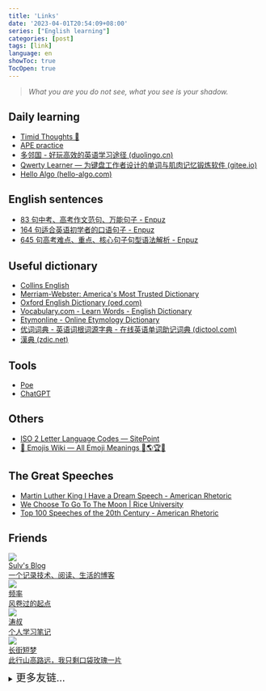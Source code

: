 ```yaml
---
title: 'Links'
date: '2023-04-01T20:54:09+08:00'
series: ["English learning"]
categories: [post]
tags: [link]
language: en
showToc: true
TocOpen: true
---
```



> *What you are you do not see, what you see is your shadow.*

## Daily learning

- [Timid Thoughts 💫](https://dagwbl.github.io/)
- [APE practice](https://www.ptexj.com/zh-CN/practice)
- [多邻国 - 好玩高效的英语学习途径 (duolingo.cn)](https://www.duolingo.cn/learn)
- [Qwerty Learner — 为键盘工作者设计的单词与肌肉记忆锻炼软件 (gitee.io)](https://kaiyiwing.gitee.io/qwerty-learner/)
- [Hello Algo (hello-algo.com)](https://www.hello-algo.com/en/)

## English sentences

- [83 句中考、高考作文范句、万能句子 - Enpuz](https://enpuz.com/article/sentence-list-comps)
- [164 句适合英语初学者的口语句子 - Enpuz](https://enpuz.com/article/sentence-list-simple)
- [645 句高考难点、重点、核心句子句型语法解析 - Enpuz](https://enpuz.com/article/sentence-list-good)

## Useful dictionary

- [Collins English](https://www.collinsdictionary.com/dictionary/english/)
- [Merriam-Webster: America's Most Trusted Dictionary](https://www.merriam-webster.com/)
- [Oxford English Dictionary (oed.com)](https://www.oed.com/?tl=true)
- [Vocabulary.com - Learn Words - English Dictionary](https://www.vocabulary.com/)
- [Etymonline - Online Etymology Dictionary](https://www.etymonline.com/)
- [优词词典 - 英语词根词源字典 - 在线英语单词助记词典 (dictool.com)](https://www.dictool.com/)
- [漢典 (zdic.net)](https://www.zdic.net/)

## Tools

- [Poe](https://poe.com/)
- [ChatGPT](https://chat.openai.com/chat)

## Others

- [ISO 2 Letter Language Codes — SitePoint](https://www.sitepoint.com/iso-2-letter-language-codes/)
- [🍎 Emojis Wiki — All Emoji Meanings 💪🌎🏆😘](https://emojis.wiki/)

## The Great Speeches

- [Martin Luther King I Have a Dream Speech - American Rhetoric](https://www.americanrhetoric.com/speeches/mlkihaveadream.htm)
- [We Choose To Go To The Moon | Rice University](https://www.rice.edu/jfk-speech)
- [Top 100 Speeches of the 20th Century - American Rhetoric](https://www.americanrhetoric.com/newtop100speeches.htm)

## Friends

<div class="friend">
<a target="_blank" href="https://www.sulvblog.cn" title="Sulv's Blog" class="friendurl">
<div class="frienddiv">
    <div class="frienddivleft">
        <img class="myfriend" src="https://www.sulvblog.cn/img/Q.gif">
    </div>
    <div class="frienddivright">
        <div class="friendname">Sulv's Blog</div>
        <div class="friendinfo">一个记录技术、阅读、生活的博客</div>
    </div>
</div>
</a>

<a target="_blank" href="https://pinlyu.com/" title="频率" class="friendurl">
<div class="frienddiv">
    <div class="frienddivleft">
        <img class="myfriend" src="https://sdn.geekzu.org/avatar/cc763511474fe24ffcc80257fb7cb970?s=256">
    </div>
    <div class="frienddivright">
        <div class="friendname">频率</div>
        <div class="friendinfo">风卷过的起点</div>
    </div>
</div>
</a>

<a target="_blank" href="https://taoshu.in" title="涛叔" class="friendurl">
<div class="frienddiv">
    <div class="frienddivleft">
        <img class="myfriend" src="https://taoshu.in/avatar.jpg">
    </div>
    <div class="frienddivright">
        <div class="friendname">涛叔</div>
        <div class="friendinfo">个人学习笔记</div>
    </div>
</div>
</a>

<a target="_blank" href="https://wangyunzi.com/" title="长街短梦" class="friendurl">

<div class="frienddiv">
    <div class="frienddivleft">
        <img class="myfriend" src="https://blog.wangyunzi.com/avatar.png">
    </div>
    <div class="frienddivright">
        <div class="friendname">长街短梦</div>
        <div class="friendinfo">此行山高路远，我只剩口袋玫瑰一片</div>
    </div>
</div>
</a>

<details>
    <summary style="cursor: pointer; margin-top: 10px; margin-bottom: 10px;width: 130px;">
        <span style="font-size: 20px;color: var(--content);">更多友链...</span>
 </summary>
<a target="_blank" href="https://cnhuazhu.top/" title="花猪" class="friendurl">
<div class="frienddiv">
    <div class="frienddivleft">
        <img class="myfriend" src="https://gcore.jsdelivr.net/gh/CNhuazhu/Image/avatar.jpg">
    </div>
    <div class="frienddivright">
        <div class="friendname">花猪</div>
        <div class="friendinfo">佛系青年</div>
    </div>
</div>
</a>

<a target="_blank" href="https://forever97.top" title="未央の童话镇" class="friendurl">
<div class="frienddiv">
    <div class="frienddivleft">
        <img class="myfriend" src="https://forever97-picture-bed.oss-cn-hangzhou.aliyuncs.com/img/avatar.png">
    </div>
    <div class="frienddivright">
        <div class="friendname">未央の童话镇</div>
        <div class="friendinfo">在人海里梦游</div>
    </div>
</div>
</a>

<a target="_blank" href="https://onektas.top/" title="Onektas" class="friendurl">
<div class="frienddiv">
    <div class="frienddivleft">
        <img class="myfriend" src="https://onektas.top/img/avatar.webp">
    </div>
    <div class="frienddivright">
        <div class="friendname">Onektas</div>
        <div class="friendinfo">花开如火，也如寂寞</div>
    </div>
</div>
</a>

<a target="_blank" href="https://blog.ziying.site" title="士子☀的博客" class="friendurl">
<div class="frienddiv">
    <div class="frienddivleft">
        <img class="myfriend" src="https://www.static.ziying.site/grz1pwicpb5-lp.jpg">
    </div>
    <div class="frienddivright">
        <div class="friendname">士子☀的博客</div>
        <div class="friendinfo">成长是一片天空，有乌云密布也有阳光明媚</div>
    </div>
</div>
</a>

<a target="_blank" href="https://dvel.me" title="Dvel’s Blog" class="friendurl">
<div class="frienddiv">
    <div class="frienddivleft">
        <img class="myfriend" src="https://dvel.me/dvel.jpg">
    </div>
    <div class="frienddivright">
        <div class="friendname">Dvel’s Blog</div>
        <div class="friendinfo">Less is More</div>
    </div>
</div>
</a>

<a target="_blank" href="https://tzy1997.com/" title="Ethan.Tzy" class="friendurl">
<div class="frienddiv">
    <div class="frienddivleft">
        <img class="myfriend" src="https://bu.dusays.com/2022/01/14/cd5ffd485f867.jpg">
    </div>
    <div class="frienddivright">
        <div class="friendname">Ethan.Tzy</div>
        <div class="friendinfo">古今之成大事者，不惟有超世之才，亦必有坚忍不拔之志</div>
    </div>
</div>
</a>

<a target="_blank" href="https://www.bdmcom.cn" title="本当迷博客" class="friendurl">
<div class="frienddiv">
    <div class="frienddivleft">
        <img class="myfriend" src="https://www.bdmcom.cn/usr/themes/handsome/assets/img/favicon.ico">
    </div>
    <div class="frienddivright">
        <div class="friendname">本当迷博客</div>
        <div class="friendinfo">人丑嘴不甜长得唠嗑还没钱的00后博客</div>
    </div>
</div>
</a>

<a target="_blank" href="https://www.xffjs.com/" title="小飞博客" class="friendurl">
<div class="frienddiv">
    <div class="frienddivleft">
        <img class="myfriend" src="https://static.xffjs.com/xffjs/static/front/images/logo.png">
    </div>
    <div class="frienddivright">
        <div class="friendname">小飞博客</div>
        <div class="friendinfo">生活明朗,万物可爱,人间值得,未来可期</div>
    </div>
</div>
</a>

<a target="_blank" href="https://mclsk888.top" title="Mclsk888’s Blog" class="friendurl">
<div class="frienddiv">
    <div class="frienddivleft">
        <img class="myfriend" src="https://picgo-1304285457.cos.ap-guangzhou.myqcloud.com/images/20220201152057.png">
    </div>
    <div class="frienddivright">
        <div class="friendname">Mclsk888’s Blog</div>
        <div class="friendinfo">求知无坦途</div>
    </div>
</div>
</a>

<a target="_blank" href="https://iamgodot.com" title="Godot’s Blog" class="friendurl">
<div class="frienddiv">
    <div class="frienddivleft">
        <img class="myfriend" src="https://static.iamgodot.com/content/images/portrait.jpg">
    </div>
    <div class="frienddivright">
        <div class="friendname">Godot’s Blog</div>
        <div class="friendinfo">It’s a Leap of Faith</div>
    </div>
</div>
</a>

<a target="_blank" href="https://me.ursb.me" title="Airing 的小屋" class="friendurl">
<div class="frienddiv">
    <div class="frienddivleft">
        <img class="myfriend" src="https://airing.ursb.me/image/airing-face.png">
    </div>
    <div class="frienddivright">
        <div class="friendname">Airing 的小屋</div>
        <div class="friendinfo">Airing 的小屋</div>
    </div>
</div>
</a>

<a target="_blank" href="https://blog.nekolas.cafe/" title="Nekolas’s blog" class="friendurl">
<div class="frienddiv">
    <div class="frienddivleft">
        <img class="myfriend" src="https://blogpic-1308403500.cos.ap-shanghai.myqcloud.com/avatar/nic-avatar-tomato.png">
    </div>
    <div class="frienddivright">
        <div class="friendname">Nekolas’s blog</div>
        <div class="friendinfo">欢迎加入锈栓抵抗军</div>
    </div>
</div>
</a>

<a target="_blank" href="https://mcenjoy.cn" title="Enjoy’s blog" class="friendurl">
<div class="frienddiv">
    <div class="frienddivleft">
        <img class="myfriend" src="https://mcenjoy.cn/avatar">
    </div>
    <div class="frienddivright">
        <div class="friendname">Enjoy’s blog</div>
        <div class="friendinfo">个人博客，记录生活点滴</div>
    </div>
</div>
</a>

<a target="_blank" href="https://yeplain.xyz/" title="野生菌" class="friendurl">
<div class="frienddiv">
    <div class="frienddivleft">
        <img class="myfriend" src="https://yeplain.xyz/img/touxiang.jpg">
    </div>
    <div class="frienddivright">
        <div class="friendname">野生菌</div>
        <div class="friendinfo">Stay Wild &amp; Stay Curious</div>
    </div>
</div>
</a>

<a target="_blank" href="https://jlovex.top/" title="雅各’s Blog" class="friendurl">
<div class="frienddiv">
    <div class="frienddivleft">
        <img class="myfriend" src="https://jlovex.top/img/1.gif">
    </div>
    <div class="frienddivright">
        <div class="friendname">雅各’s Blog</div>
        <div class="friendinfo">我的学习笔记</div>
    </div>
</div>
</a>

<a target="_blank" href="https://kyxie.github.io/zh" title="Kyxie’s Blog" class="friendurl">
<div class="frienddiv">
    <div class="frienddivleft">
        <img class="myfriend" src="https://kyxie.github.io/Avatar.png">
    </div>
    <div class="frienddivright">
        <div class="friendname">Kyxie’s Blog</div>
        <div class="friendinfo">Hello World Printer</div>
    </div>
</div>
</a>

<a target="_blank" href="https://lisenhui.cn" title="凡梦星尘空间站" class="friendurl">
<div class="frienddiv">
    <div class="frienddivleft">
        <img class="myfriend" src="https://lisenhui.cn/imgs/avatar.png">
    </div>
    <div class="frienddivright">
        <div class="friendname">凡梦星尘空间站</div>
        <div class="friendinfo">再平凡的人也有属于他的梦想</div>
    </div>
</div>
</a>

<a target="_blank" href="https://luckyu.com.cn" title="Luck Dog" class="friendurl">
<div class="frienddiv">
    <div class="frienddivleft">
        <img class="myfriend" src="https://luckyu.com.cn/img/avatar.jpeg">
    </div>
    <div class="frienddivright">
        <div class="friendname">Luck Dog</div>
        <div class="friendinfo">客官请随意</div>
    </div>
</div>
</a>

<a target="_blank" href="https://blog.moeoxygen.com" title="MoeOxygen" class="friendurl">
<div class="frienddiv">
    <div class="frienddivleft">
        <img class="myfriend" src="https://cdn.moea.top/blog/pictures/logo.png">
    </div>
    <div class="frienddivright">
        <div class="friendname">MoeOxygen</div>
        <div class="friendinfo">绚樱随风起舞之日,望心之所念不期而至</div>
    </div>
</div>
</a>

<a target="_blank" href="https://blog.gmcj0816.top/" title="七鳄の学习格" class="friendurl">
<div class="frienddiv">
    <div class="frienddivleft">
        <img class="myfriend" src="https://blog.gmcj0816.top/img/SeriousWission_TouXiangPic.jpg">
    </div>
    <div class="frienddivright">
        <div class="friendname">七鳄の学习格</div>
        <div class="friendinfo">如果世界多了精彩，每一位都是创造者，大家都是你的观众</div>
    </div>
</div>
</a>

<a target="_blank" href="https://seersu.me" title="SeerSu" class="friendurl">
<div class="frienddiv">
    <div class="frienddivleft">
        <img class="myfriend" src="https://seersu.me/favicon/avatar.jpg">
    </div>
    <div class="frienddivright">
        <div class="friendname">SeerSu</div>
        <div class="friendinfo">留给自己一片大陆，把无垠的大海留给飞鸟和大鱼</div>
    </div>
</div>
</a>

<a target="_blank" href="https://cpen.top" title="Mycpen" class="friendurl">
<div class="frienddiv">
    <div class="frienddivleft">
        <img class="myfriend" src="https://image.cpen.top/image/avatar.jpg">
    </div>
    <div class="frienddivright">
        <div class="friendname">Mycpen</div>
        <div class="friendinfo">这是一个有趣的博客</div>
    </div>
</div>
</a>

<a target="_blank" href="https://nanwish.love" title="墨点白" class="friendurl">
<div class="frienddiv">
    <div class="frienddivleft">
        <img class="myfriend" src="https://nanormal.oss-cn-hangzhou.aliyuncs.com/blogFile/49705984.jpg">
    </div>
    <div class="frienddivright">
        <div class="friendname">墨点白</div>
        <div class="friendinfo">不吃罐头的猫咪</div>
    </div>
</div>
</a>

<a target="_blank" href="https://coffeelize.top" title="Cheeph’s Blog" class="friendurl">
<div class="frienddiv">
    <div class="frienddivleft">
        <img class="myfriend" src="https://coffeelize.top/images/cat-avatar.jpg">
    </div>
    <div class="frienddivright">
        <div class="friendname">Cheeph’s Blog</div>
        <div class="friendinfo">道阻且长，行则将至</div>
    </div>
</div>
</a>

<a target="_blank" href="https://lamper.top" title="芯笑的空间小站" class="friendurl">
<div class="frienddiv">
    <div class="frienddivleft">
        <img class="myfriend" src="https://images.xcnv.com/2022/11/25/6380d71636f5c.jpg">
    </div>
    <div class="frienddivright">
        <div class="friendname">芯笑的空间小站</div>
        <div class="friendinfo">吃货艺术家</div>
    </div>
</div>
</a>

<a target="_blank" href="https://zsyyblog.com" title="竹山一叶" class="friendurl">
<div class="frienddiv">
    <div class="frienddivleft">
        <img class="myfriend" src="https://img.zsyyblog.com/favicon.jpg">
    </div>
    <div class="frienddivright">
        <div class="friendname">竹山一叶</div>
        <div class="friendinfo">来了就不想走的小家</div>
    </div>
</div>
</a>

<a target="_blank" href="https://blog.hjroyal.top" title="有意栽花花满枝" class="friendurl">
<div class="frienddiv">
    <div class="frienddivleft">
        <img class="myfriend" src="https://blog.hjroyal.top/img/profile.webp">
    </div>
    <div class="frienddivright">
        <div class="friendname">有意栽花花满枝</div>
        <div class="friendinfo">心中有光、点亮生活</div>
    </div>
</div>
</a>

<a target="_blank" href="https://aiar.site" title="Aiar's Site" class="friendurl">
<div class="frienddiv">
    <div class="frienddivleft">
        <img class="myfriend" src="https://aiar.site/img/fox_hud635cfbf048e36d32adee3f015a91d0c_6105_300x0_resize_box_3.png">
    </div>
    <div class="frienddivright">
        <div class="friendname">Aiar's Site</div>
        <div class="friendinfo">愿余生所有的珍惜，都不用失去来懂得</div>
    </div>
</div>
</a>

<a target="_blank" href="https://eddy.lu/" title="eddylu" class="friendurl">
<div class="frienddiv">
    <div class="frienddivleft">
        <img class="myfriend" src="https://eddy.lu/img/Eddy-Clear.png">
    </div>
    <div class="frienddivright">
        <div class="friendname">eddylu</div>
        <div class="friendinfo">学习、探索和思考的地方</div>
    </div>
</div>
</a>

<a target="_blank" href="https://ikuns.netlify.app" title="ikun’s blog" class="friendurl">
<div class="frienddiv">
    <div class="frienddivleft">
        <img class="myfriend" src="https://ikuns.netlify.app/img/logo.png">
    </div>
    <div class="frienddivright">
        <div class="friendname">ikun’s blog</div>
        <div class="friendinfo">一个日常记录和技术分享博客</div>
    </div>
</div>
</a>

<a target="_blank" href="https://blog.fleyx.com" title="FleyX’s Blog" class="friendurl">
<div class="frienddiv">
    <div class="frienddivleft">
        <img class="myfriend" src="https://blog.fleyx.com/img/icon.jpg">
    </div>
    <div class="frienddivright">
        <div class="friendname">FleyX’s Blog</div>
        <div class="friendinfo">热爱技术，热爱生活</div>
    </div>
</div>
</a>

<a target="_blank" href="https://wsdjeg.net" title="Eric’s Blog" class="friendurl">
<div class="frienddiv">
    <div class="frienddivleft">
        <img class="myfriend" src="https://wsdjeg.net/images/me.png">
    </div>
    <div class="frienddivright">
        <div class="friendname">Eric’s Blog</div>
        <div class="friendinfo">时光荏苒，岁月如梭</div>
    </div>
</div>
</a>

<a target="_blank" href="https://evex.one" title="Eval EXEC’s Blog" class="friendurl">
<div class="frienddiv">
    <div class="frienddivleft">
        <img class="myfriend" src="https://avatars.githubusercontent.com/u/46400566?v=4">
    </div>
    <div class="frienddivright">
        <div class="friendname">Eval EXEC’s Blog</div>
        <div class="friendinfo">🐺嗷呜～～～</div>
    </div>
</div>
</a>

</details>
</div>
